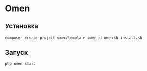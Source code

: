 # Omen

## Установка

`composer create-project omen/template omen` 
`cd omen`
`sh install.sh`

## Запуск

`php omen start`
